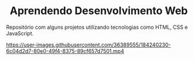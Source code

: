 <h1 align="center"> Aprendendo Desenvolvimento Web </h1>
Repositório com alguns projetos utilizando tecnologias como HTML, CSS e JavaScript.


https://user-images.githubusercontent.com/36389555/184240230-6c04d2d7-80e0-49f4-8375-89cf657d7501.mp4

